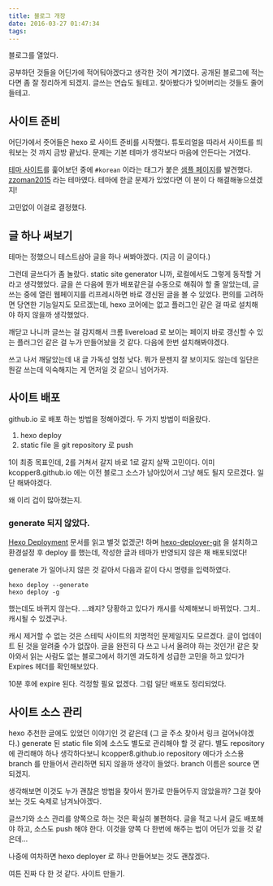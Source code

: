```yaml
---
title: 블로그 개장
date: 2016-03-27 01:47:34
tags:
---
```


블로그를 열었다.

공부하던 것들을 어딘가에 적어둬야겠다고 생각한 것이 계기였다. 공개된 블로그에 적는다면
좀 잘 정리하게 되겠지. 글쓰는 연습도 될테고. 찾아봤다가 잊어버리는 것들도 줄어들테고.

## 사이트 준비
어딘가에서 줏어들은 hexo 로 사이트 준비를 시작했다. 튜토리얼을 따라서 사이트를 띄워보는 것 까지 금방 끝났다. 문제는 기본 테마가 생각보다 마음에 안든다는 거였다.

[테마 사이트](https://hexo.io/themes/)를 훑어보던 중에 ```#korean``` 이라는 태그가 붙은 [샘플 페이지](http://dev.zzoman.com/)를 발견했다. [zzoman2015](https://github.com/reumia/hexo-theme-zzoman2015) 라는 테마였다. 테마에 한글 문제가 있었다면 이 분이 다 해결해놓으셨겠지!

고민없이 이걸로 결정했다.

## 글 하나 써보기

테마는 정했으니 테스트삼아 글을 하나 써봐야겠다. (지금 이 글이다.)

그런데 글쓰다가 좀 놀랐다. static site generator 니까, 로컬에서도 그렇게 동작할 거라고 생각했었다. 글을 쓴 다음에 뭔가 배포같은걸 수동으로 해줘야 할 줄 알았는데, 글쓰는 중에 열린 웹페이지를 리프레시하면 바로 갱신된 글을 볼 수 있었다. 편의를 고려하면 당연한 기능일지도 모르겠는데, hexo 코어에는 없고 플러그인 같은 걸 따로 설치해야 하지 않을까 생각했었다.

깨닫고 나니까 글쓰는 걸 감지해서 크롬 livereload 로 보이는 페이지 바로 갱신할 수 있는 플러그인 같은 걸 누가 만들어놨을 것 같다. 다음에 한번 설치해봐야겠다.

쓰고 나서 깨달았는데 내 글 가독성 엄청 낮다. 뭐가 문젠지 잘 보이지도 않는데 일단은 뭔갈 쓰는데 익숙해지는 게 먼저일 것 같으니 넘어가자.

## 사이트 배포
github.io 로 배포 하는 방법을 정해야겠다. 두 가지 방법이 떠올랐다.

1. hexo deploy
2. static file 을 git repository 로 push

1이 최종 목표인데, 2를 거쳐서 갈지 바로 1로 갈지 살짝 고민이다. 이미 kcopper8.github.io 에는 이전 블로그 소스가 남아있어서 그냥 해도 될지 모르겠다. 일단 해봐야겠다.

왜 이리 겁이 많아졌는지.

### generate 되지 않았다.
[Hexo Deployment](https://hexo.io/docs/deployment.html) 문서를 읽고 별것 없겠군! 하며 [hexo-deployer-git](https://github.com/hexojs/hexo-deployer-git) 을 설치하고 환경설정 후 deploy 를 했는데, 작성한 글과 테마가 반영되지 않은 채 배포되었다!

generate 가 일어나지 않은 것 같아서 다음과 같이 다시 명령을 입력하였다.

```
hexo deploy --generate
hexo deploy -g
```

했는데도 바뀌지 않는다. ...왜지? 당황하고 있다가 캐시를 삭제해보니 바뀌었다. 그치.. 캐시될 수 있겠구나.

캐시 제거할 수 없는 것은 스테틱 사이트의 치명적인 문제일지도 모르겠다. 글이 업데이트 된 것을 알려줄 수가 없잖아. 글을 완전히 다 쓰고 나서 올려야 하는 것인가! 같은 찾아와서 읽는 사람도 없는 블로그에서 하기엔 과도하게 성급한 고민을 하고 있다가 Expires 헤더를 확인해보았다.

10분 후에 expire 된다. 걱정할 필요 없겠다. 그럼 일단 배포도 정리되었다.

## 사이트 소스 관리

hexo 추천한 글에도 있었던 이야기인 것 같은데 (그 글 주소 찾아서 링크 걸어놔야겠다.) generate 된 static file 외에 소스도 별도로 관리해야 할 것 같다. 별도 repository 에 관리해야 하나 생각하다보니 kcopper8.github.io repository 에다가 소스용 branch 를 만들어서 관리하면 되지 않을까 생각이 들었다. branch 이름은 source 면 되겠지.

생각해보면 이것도 누가 괜찮은 방법을 찾아서 뭔가로 만들어두지 않았을까? 그걸 찾아보는 것도 숙제로 남겨놔야겠다.

글쓰기와 소스 관리를 양쪽으로 하는 것은 확실히 불편하다. 글을 적고 나서 글도 배포해야 하고, 소스도 push 해야 한다. 이것을 양쪽 다 한번에 해주는 법이 어딘가 있을 것 같은데...

나중에 여차하면 hexo deployer 로 하나 만들어보는 것도 괜찮겠다.


여튼 진짜 다 한 것 같다. 사이트 만들기.
